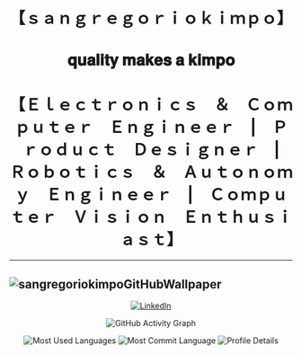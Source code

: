 <h1 align="center">【﻿ｓａｎｇｒｅｇｏｒｉｏｋｉｍｐｏ】</h1>
<h1 align="center">𝐪𝐮𝐚𝐥𝐢𝐭𝐲 𝐦𝐚𝐤𝐞𝐬 𝐚 𝐤𝐢𝐦𝐩𝐨</h1>
<h1 align="center">【﻿Ｅｌｅｃｔｒｏｎｉｃｓ　＆　Ｃｏｍｐｕｔｅｒ　Ｅｎｇｉｎｅｅｒ　|　Ｐｒｏｄｕｃｔ　Ｄｅｓｉｇｎｅｒ　|　Ｒｏｂｏｔｉｃｓ　＆　Ａｕｔｏｎｏｍｙ　Ｅｎｇｉｎｅｅｒ　|　Ｃｏｍｐｕｔｅｒ　Ｖｉｓｉｏｎ　Ｅｎｔｈｕｓｉａｓｔ】</h1>


----------------------------------------------------------------------------------------------------------------------------------------------------------------------------------------------------
![sangregoriokimpoGitHubWallpaper](https://github.com/sangregoriokimpo/sangregoriokimpo/assets/144968837/031850ed-f31b-4bcc-8851-ed3b1a1c840f)
----------------------------------------------------------------------------------------------------------------------------------------------------------------------------------------------------

<p align="center">
  <a href="https://linkedin.com/in/gregory-jabido" target="_blank"><img src="https://img.shields.io/badge/LinkedIn-%230077B5.svg?&style=flat-square&logo=linkedin&logoColor=white" alt="LinkedIn"></a>
</p>

<p align="center">
  <img src="https://activity-graph.herokuapp.com/graph?username=sangregoriokimpo&theme=react-dark" alt="GitHub Activity Graph">
</p>

<p align="center">
  <img src="http://github-profile-summary-cards.vercel.app/api/cards/repos-per-language?username=sangregoriokimpo&theme=github_dark" alt="Most Used Languages">
  <img src="http://github-profile-summary-cards.vercel.app/api/cards/most-commit-language?username=sangregoriokimpo&theme=github_dark" alt="Most Commit Language">
  <img src="http://github-profile-summary-cards.vercel.app/api/cards/profile-details?username=sangregoriokimpo&theme=github_dark" alt="Profile Details">
</p>






